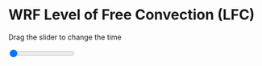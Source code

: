 <h1>WRF Level of Free Convection (LFC)</h1>
<p>Drag the slider to change the time</p>

<div class="slidecontainer">
<input oninput='setImage(this)' class="slider" type="range" min="0" max="5" value="0" step="1" />
<img id='img'/>
</div>

<script>
var img = document.getElementById('img');
var img_array = ['/assets/images/wrf/lc_wrfout_d01_2020-05-31_12:00:00.png',
'/assets/images/wrf/lc_wrfout_d01_2020-05-31_13:00:00.png',
'/assets/images/wrf/lc_wrfout_d01_2020-05-31_14:00:00.png',
'/assets/images/wrf/lc_wrfout_d01_2020-05-31_15:00:00.png',
'/assets/images/wrf/lc_wrfout_d01_2020-05-31_16:00:00.png',];
function setImage(obj)
{
        var value = obj.value;
        img.src = img_array[value];

}
</script>
